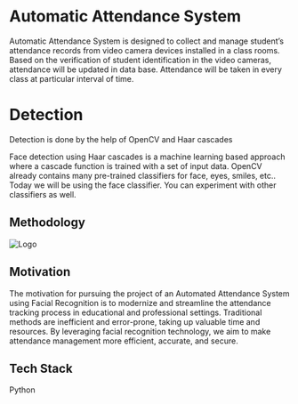 # Automatic Attendance System
Automatic Attendance System is designed to collect and manage student’s attendance records from video camera devices installed in a class rooms. Based on the verification of student identification in the video cameras, attendance will be updated in data base. Attendance will be taken in every class at particular interval of time.
# Detection
Detection is done by the help of OpenCV and Haar cascades

Face detection using Haar cascades is a machine learning based approach where a cascade function is trained with a set of input data. OpenCV already contains many pre-trained classifiers for face, eyes, smiles, etc.. Today we will be using the face classifier. You can experiment with other classifiers as well.


## Methodology



![Logo](https://user-images.githubusercontent.com/72693509/222978698-be294859-fa58-47d7-924b-e84f3d3e26cb.png)

## Motivation
The motivation for pursuing the project of an Automated Attendance System using Facial Recognition is to modernize and streamline the attendance tracking process in educational and professional settings. Traditional methods are inefficient and error-prone, taking up valuable time and resources. By leveraging facial recognition technology, we aim to make attendance management more efficient, accurate, and secure. 

## Tech Stack
Python
